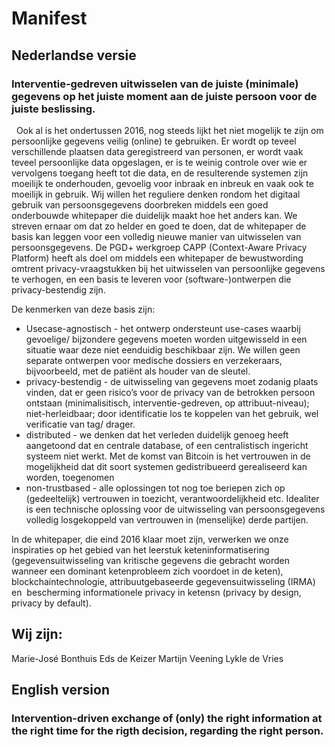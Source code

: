 # Manifest
## Nederlandse versie
### Interventie-gedreven uitwisselen van de juiste (minimale)  gegevens op het juiste moment aan de juiste persoon voor de juiste beslissing.
 
Ook al is het ondertussen 2016, nog steeds lijkt het niet mogelijk te zijn om persoonlijke gegevens veilig (online) te gebruiken. Er wordt op teveel verschillende plaatsen data geregistreerd van personen, er wordt vaak teveel persoonlijke data opgeslagen, er is te weinig controle over wie er vervolgens toegang heeft tot die data, en de resulterende systemen zijn moeilijk te onderhouden, gevoelig voor inbraak en inbreuk en vaak ook te moeilijk in gebruik.
Wij willen het reguliere denken rondom het digitaal gebruik van persoonsgegevens doorbreken middels een goed onderbouwde whitepaper die duidelijk maakt hoe het anders kan. We streven ernaar om dat zo helder en goed te doen, dat de whitepaper de basis kan leggen voor een volledig nieuwe manier van uitwisselen van persoonsgegevens.
De PGD+ werkgroep CAPP (Context-Aware Privacy Platform) heeft als doel om middels een whitepaper de bewustwording omtrent privacy-vraagstukken bij het uitwisselen van persoonlijke gegevens te verhogen, en een basis te leveren voor (software-)ontwerpen die privacy-bestendig zijn.

De kenmerken van deze basis zijn:
* Usecase-agnostisch - het ontwerp ondersteunt use-cases waarbij gevoelige/ bijzondere gegevens moeten worden uitgewisseld in een situatie waar deze niet eenduidig beschikbaar zijn. We willen geen separate ontwerpen voor medische dossiers en verzekeraars, bijvoorbeeld,
met de patiënt als houder van de sleutel.
* privacy-bestendig - de uitwisseling van gegevens moet zodanig plaats vinden, dat er geen risico’s voor de privacy van de betrokken persoon ontstaan (minimalisitisch, interventie-gedreven, op attribuut-niveau);
niet-herleidbaar; door identificatie los te koppelen van het gebruik, wel verificatie van tag/ drager.
* distributed - we denken dat het verleden duidelijk genoeg heeft aangetoond dat en centrale database, of een centralistisch ingericht systeem niet werkt. Met de komst van Bitcoin is het vertrouwen in de mogelijkheid dat dit soort systemen gedistribueerd gerealiseerd kan worden, toegenomen
* non-trustbased - alle oplossingen tot nog toe beriepen zich op (gedeeltelijk) vertrouwen in toezicht, verantwoordelijkheid etc. Idealiter is een technische oplossing voor de uitwisseling van persoonsgegevens volledig losgekoppeld van vertrouwen in (menselijke) derde partijen.

In de whitepaper, die eind 2016 klaar moet zijn, verwerken we onze inspiraties op het gebied van het leerstuk keteninformatisering (gegevensuitwisseling van kritische gegevens die gebracht worden wanneer een dominant ketenprobleem zich voordoet in de keten), blockchaintechnologie, attribuutgebaseerde gegevensuitwisseling (IRMA) en  bescherming informationele privacy in ketensn (privacy by design, privacy by default).

## Wij zijn:
Marie-José Bonthuis
Eds de Keizer
Martijn Veening
Lykle de Vries

## English version
### Intervention-driven exchange of (only) the right information at the right time for the rigth decision, regarding the right person.

